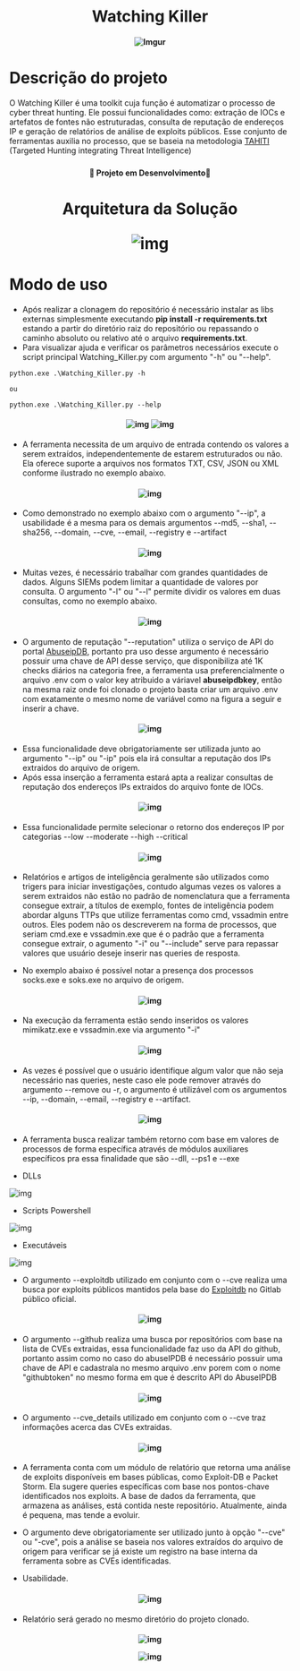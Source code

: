 <h1 align="center" >Watching Killer</h1>

<h4 align="center">

 ![Imgur](https://i.imgur.com/AAoJIuV.jpg)

</h4>

<h1>Descrição do projeto</h1>

O Watching Killer é uma toolkit cuja função é automatizar o processo de cyber threat hunting. Ele possui funcionalidades como: extração de IOCs e artefatos de fontes não estruturadas, consulta de reputação de endereços IP e geração de relatórios de análise de exploits públicos. Esse conjunto de ferramentas auxilia no processo, que se baseia na metodologia <a href="https://www.betaalvereniging.nl/en/safety/tahiti/" target="_blank">TAHITI</a> (Targeted Hunting integrating Threat Intelligence)

<h3></h3>

<h4 align="center">
  
   :construction: Projeto em Desenvolvimento:construction:

</h4>

<h3 ></h3>

<h1 align="center">Arquitetura da Solução

![img](https://i.imgur.com/Av8Nr8Q.png)

</h1>

<!-- Modo de uso-->

<h1>Modo de uso</h1>

* Após realizar a clonagem do repositório é necessário instalar as libs externas simplesmente executando **pip install -r requirements.txt** estando a partir do diretório raiz do repositório ou repassando o caminho absoluto ou relativo até o arquivo **requirements.txt**.
* Para visualizar ajuda e verificar os parâmetros necessários execute o script principal Watching_Killer.py com argumento "-h" ou "--help".

```
python.exe .\Watching_Killer.py -h

ou 

python.exe .\Watching_Killer.py --help

```
<h4 align="center">

![img](https://i.imgur.com/gB05LGD.png)
![img](https://i.imgur.com/CFs1Vue.png)

</h4>

* A ferramenta necessita de um arquivo de entrada contendo os valores a serem extraídos, independentemente de estarem estruturados ou não. Ela oferece suporte a arquivos nos formatos TXT, CSV, JSON ou XML conforme ilustrado no exemplo abaixo.

<h4 align="center">

![img](https://i.imgur.com/oMNDY81.png)

</h4>

* Como demonstrado no exemplo abaixo com o argumento "--ip", a usabilidade é a mesma para os demais argumentos --md5, --sha1, --sha256, --domain, --cve, --email, --registry e --artifact 

<h4 align="center">

![img](https://i.imgur.com/JU5l5qs.png)

</h4>
 
 * Muitas vezes, é necessário trabalhar com grandes quantidades de dados. Alguns SIEMs podem limitar a quantidade de valores por consulta. O argumento "-l" ou "--l" permite dividir os valores em duas consultas, como no exemplo abaixo.

<h4 align="center">
 
![img](https://i.imgur.com/5viqJwi.png)

</h4>

* O argumento de reputação "--reputation" utiliza o serviço de API do portal <a href="https://docs.abuseipdb.com/#introduction" target="_blank">AbuseipDB</a>, portanto pra uso desse argumento é necessário possuir uma chave de API desse serviço, que disponibiliza até 1K checks diários na categoria free, a ferramenta usa preferencialmente o arquivo .env com o valor key atribuido a váriavel **abuseipdbkey**, então na mesma raiz onde foi clonado o projeto basta criar um arquivo .env com exatamente o mesmo nome de variável como na figura a seguir e inserir a chave.

<h4 align="center">

![img](https://i.imgur.com/Z5q8k6y.png)

</h4>

* Essa funcionalidade deve obrigatoriamente ser utilizada junto ao argumento "--ip" ou "-ip" pois ela irá consultar a reputação dos IPs extraidos do arquivo de origem.
* Após essa inserção a ferramenta estará apta a realizar consultas de reputação dos endereços IPs extraidos do arquivo fonte de IOCs.

<h4 align="center">

![img](https://i.imgur.com/zVQ6TOi.png)

</h4>

* Essa funcionalidade permite selecionar o retorno dos endereços IP por categorias --low --moderate --high --critical

<h4 align="center">

![img](https://i.imgur.com/CRNufLj.png)

</h4>
 
* Relatórios e artigos de inteligência geralmente são utilizados como trigers para iniciar investigações, contudo algumas vezes os valores a serem extraidos não estão no padrão de nomenclatura que a ferramenta consegue extrair, a títulos de exemplo, fontes de inteligência podem abordar alguns TTPs que utilize ferramentas como cmd, vssadmin entre outros. Eles podem não os descreverem na forma de processos, que seriam cmd.exe e vssadmin.exe que é o padrão que a ferramenta consegue extrair, o agumento "-i" ou "--include" serve para repassar valores que usuário deseje inserir nas queries de resposta.

* No exemplo abaixo é possível notar a presença dos processos socks.exe e soks.exe no arquivo de origem.

<h4 align="center">

 ![img](https://i.imgur.com/XhitS5R.png)

 </h4>

* Na execução da ferramenta estão sendo inseridos os valores mimikatz.exe e vssadmin.exe via argumento "-i" 

<h4 align="center">
 
![img](https://i.imgur.com/nJUrMjO.png)

</h4>

* As vezes é possível que o usuário identifique algum valor que não seja necessário nas queries, neste caso ele pode remover através do argumento --remove ou -r, o argumento é utilizável com os argumentos --ip, --domain, --email, --registry e --artifact.

<h4 align="center">
 
![img](https://i.imgur.com/p5DW67a.png)

</h4>

* A ferramenta busca realizar também retorno com base em valores de processos de forma específica através de módulos auxiliares específicos pra essa finalidade que são --dll, --ps1 e --exe

* DLLs
  
![img](https://i.imgur.com/2PwZbJ7.png)

* Scripts Powershell

![img](https://i.imgur.com/Nd0R238.png)

* Executáveis

![img](https://i.imgur.com/OmA3hXA.png)

* O argumento --exploitdb utilizado em conjunto com o --cve realiza uma busca por exploits públicos mantidos pela base do <a href="https://gitlab.com/exploit-database/exploitdb/" target="_blank">Exploitdb</a> no Gitlab público oficial.

<h4 align="center">
 
![img](https://i.imgur.com/WAnMNE4.png)

</h4>

* O argumento --github realiza uma busca por repositórios com base na lista de CVEs extraidas, essa funcionalidade faz uso da API do github, portanto assim como no caso do abuseIPDB é necessário possuir uma chave de API e cadastrala no mesmo arquivo .env porem com o nome "githubtoken" no mesmo forma em que é descrito API do AbuseIPDB

<h4 align="center">

![img](https://i.imgur.com/U9ujv1B.png)

</h4>


* O argumento --cve_details utilizado em conjunto com o --cve traz informações acerca das CVEs extraidas.

<h4 align="center">
 
![img](https://i.imgur.com/YcuvNtA.png)

</h4>

* A ferramenta conta com um módulo de relatório que retorna uma análise de exploits disponíveis em bases públicas, como Exploit-DB e Packet Storm. Ela sugere queries específicas com base nos pontos-chave identificados nos exploits. A base de dados da ferramenta, que armazena as análises, está contida neste repositório. Atualmente, ainda é pequena, mas tende a evoluir.

* O argumento deve obrigatoriamente ser utilizado junto à opção "--cve" ou "-cve", pois a análise se baseia nos valores extraídos do arquivo de origem para verificar se já existe um registro na base interna da ferramenta sobre as CVEs identificadas.

* Usabilidade.

<h4 align="center">

![img](https://i.imgur.com/ZnamUh3.png)

</h4>

* Relatório será gerado no mesmo diretório do projeto clonado.

<h4 align="center">
 
![img](https://i.imgur.com/4kD0BJI.png)

![img](https://i.imgur.com/0sOMNz5.png)

</h4>



